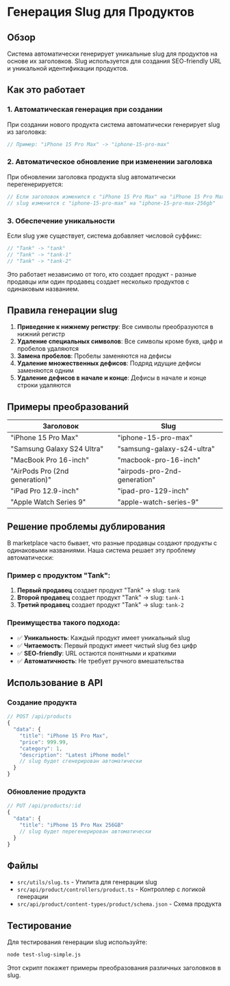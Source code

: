 # Генерация Slug для Продуктов

## Обзор

Система автоматически генерирует уникальные slug для продуктов на основе их заголовков. Slug используется для создания SEO-friendly URL и уникальной идентификации продуктов.

## Как это работает

### 1. Автоматическая генерация при создании

При создании нового продукта система автоматически генерирует slug из заголовка:

```javascript
// Пример: "iPhone 15 Pro Max" -> "iphone-15-pro-max"
```

### 2. Автоматическое обновление при изменении заголовка

При обновлении заголовка продукта slug автоматически перегенерируется:

```javascript
// Если заголовок изменился с "iPhone 15 Pro Max" на "iPhone 15 Pro Max 256GB"
// slug изменится с "iphone-15-pro-max" на "iphone-15-pro-max-256gb"
```

### 3. Обеспечение уникальности

Если slug уже существует, система добавляет числовой суффикс:

```javascript
// "Tank" -> "tank"
// "Tank" -> "tank-1"
// "Tank" -> "tank-2"
```

Это работает независимо от того, кто создает продукт - разные продавцы или один продавец создает несколько продуктов с одинаковым названием.

## Правила генерации slug

1. **Приведение к нижнему регистру**: Все символы преобразуются в нижний регистр
2. **Удаление специальных символов**: Все символы кроме букв, цифр и пробелов удаляются
3. **Замена пробелов**: Пробелы заменяются на дефисы
4. **Удаление множественных дефисов**: Подряд идущие дефисы заменяются одним
5. **Удаление дефисов в начале и конце**: Дефисы в начале и конце строки удаляются

## Примеры преобразований

| Заголовок | Slug |
|-----------|------|
| "iPhone 15 Pro Max" | "iphone-15-pro-max" |
| "Samsung Galaxy S24 Ultra" | "samsung-galaxy-s24-ultra" |
| "MacBook Pro 16-inch" | "macbook-pro-16-inch" |
| "AirPods Pro (2nd generation)" | "airpods-pro-2nd-generation" |
| "iPad Pro 12.9-inch" | "ipad-pro-129-inch" |
| "Apple Watch Series 9" | "apple-watch-series-9" |

## Решение проблемы дублирования

В marketplace часто бывает, что разные продавцы создают продукты с одинаковыми названиями. Наша система решает эту проблему автоматически:

### Пример с продуктом "Tank":

1. **Первый продавец** создает продукт "Tank" → slug: `tank`
2. **Второй продавец** создает продукт "Tank" → slug: `tank-1`
3. **Третий продавец** создает продукт "Tank" → slug: `tank-2`

### Преимущества такого подхода:

- ✅ **Уникальность**: Каждый продукт имеет уникальный slug
- ✅ **Читаемость**: Первый продукт имеет чистый slug без цифр
- ✅ **SEO-friendly**: URL остаются понятными и краткими
- ✅ **Автоматичность**: Не требует ручного вмешательства

## Использование в API

### Создание продукта

```javascript
// POST /api/products
{
  "data": {
    "title": "iPhone 15 Pro Max",
    "price": 999.99,
    "category": 1,
    "description": "Latest iPhone model"
    // slug будет сгенерирован автоматически
  }
}
```

### Обновление продукта

```javascript
// PUT /api/products/:id
{
  "data": {
    "title": "iPhone 15 Pro Max 256GB"
    // slug будет перегенерирован автоматически
  }
}
```

## Файлы

- `src/utils/slug.ts` - Утилита для генерации slug
- `src/api/product/controllers/product.ts` - Контроллер с логикой генерации
- `src/api/product/content-types/product/schema.json` - Схема продукта

## Тестирование

Для тестирования генерации slug используйте:

```bash
node test-slug-simple.js
```

Этот скрипт покажет примеры преобразования различных заголовков в slug.

